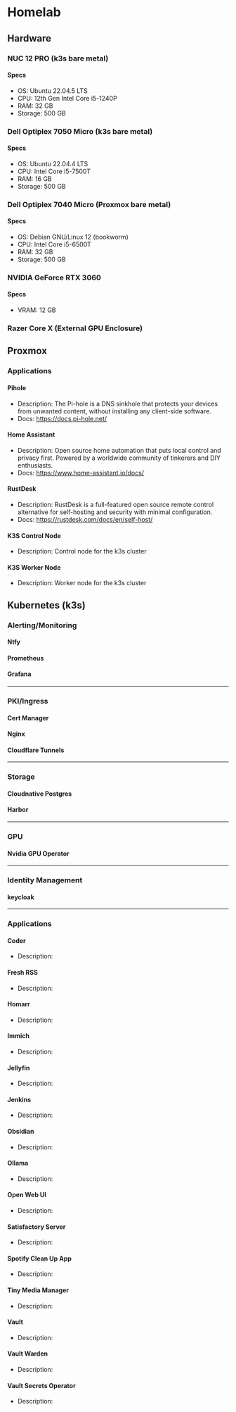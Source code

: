 # Homelab 
## Hardware
### NUC 12 PRO (k3s bare metal)
#### Specs
- OS: Ubuntu 22.04.5 LTS
- CPU: 12th Gen Intel Core i5-1240P
- RAM: 32 GB
- Storage: 500 GB

### Dell Optiplex 7050 Micro (k3s bare metal)
#### Specs
- OS: Ubuntu 22.04.4 LTS
- CPU: Intel Core i5-7500T
- RAM: 16 GB
- Storage: 500 GB

### Dell Optiplex 7040 Micro (Proxmox bare metal)
#### Specs
- OS: Debian GNU/Linux 12 (bookworm) 
- CPU: Intel Core i5-6500T
- RAM: 32 GB
- Storage: 500 GB

### NVIDIA GeForce RTX 3060
#### Specs
- VRAM: 12 GB

### Razer Core X (External GPU Enclosure)

## Proxmox
### Applications
#### Pihole
- Description: The Pi-hole is a DNS sinkhole that protects your devices from unwanted content, without installing any client-side software.
- Docs: https://docs.pi-hole.net/
#### Home Assistant
- Description: Open source home automation that puts local control and privacy first. Powered by a worldwide community of tinkerers and DIY enthusiasts.
- Docs: https://www.home-assistant.io/docs/
#### RustDesk
- Description: RustDesk is a full-featured open source remote control alternative for self-hosting and security with minimal configuration.
- Docs: https://rustdesk.com/docs/en/self-host/
#### K3S Control Node
- Description: Control node for the k3s cluster
#### K3S Worker Node
- Description: Worker node for the k3s cluster

## Kubernetes (k3s)
### Alerting/Monitoring
#### Ntfy
#### Prometheus
#### Grafana
---
### PKI/Ingress
#### Cert Manager
#### Nginx
#### Cloudflare Tunnels
---
### Storage
#### Cloudnative Postgres
#### Harbor
---
### GPU
#### Nvidia GPU Operator
---
### Identity Management
#### keycloak
---
### Applications
#### Coder
- Description:
#### Fresh RSS
- Description:
#### Homarr
- Description:
#### Immich
- Description:
#### Jellyfin
- Description:
#### Jenkins
- Description:
#### Obsidian
- Description:
#### Ollama
- Description:
#### Open Web UI
- Description:
#### Satisfactory Server
- Description:
#### Spotify Clean Up App
- Description:
#### Tiny Media Manager
- Description:
#### Vault
- Description:
#### Vault Warden
- Description:
#### Vault Secrets Operator
- Description: